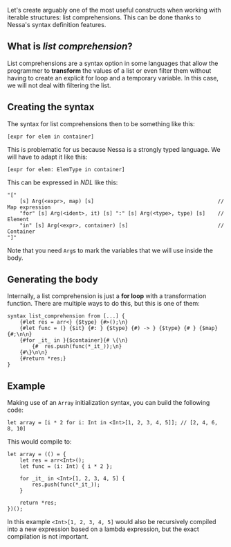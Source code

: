 Let's create arguably one of the most useful constructs when working with iterable structures:
list comprehensions. This can be done thanks to Nessa's syntax definition features.

## What is *list comprehension*?

List comprehensions are a syntax option in some languages that allow the programmer to
**transform** the values of a list or even filter them without having to create an explicit for loop and
a temporary variable. In this case, we will not deal with filtering the list.

## Creating the syntax

The syntax for list comprehensions then to be something like this:

```
[expr for elem in container]
```

This is problematic for us because Nessa is a strongly typed language. We will have to adapt it like this:

```
[expr for elem: ElemType in container]
```

This can be expressed in *NDL* like this:

```
"[" 
    [s] Arg(<expr>, map) [s]                                        // Map expression
    "for" [s] Arg(<ident>, it) [s] ":" [s] Arg(<type>, type) [s]    // Element
    "in" [s] Arg(<expr>, container) [s]                             // Container
"]"
```

Note that you need `Arg`s to mark the variables that we will use inside the body.

## Generating the body

Internally, a list comprehension is just a **for loop** with a transformation function. There are multiple ways to do this, but
this is one of them:

```
syntax list_comprehension from [...] {
    {#let res = arr<} {$type} {#>();\n}
    {#let func = (} {$it} {#: } {$type} {#) -> } {$type} {# } {$map}{#;\n\n}
    {#for _it_ in }{$container}{# \{\n}
        {#  res.push(func(*_it_));\n}
    {#\}\n\n}
    {#return *res;}
}
```

## Example

Making use of an `Array` initialization syntax, you can build the following code:

```
let array = [i * 2 for i: Int in <Int>[1, 2, 3, 4, 5]]; // [2, 4, 6, 8, 10]
```

This would compile to:

```
let array = (() = {
    let res = arr<Int>();
    let func = (i: Int) { i * 2 };

    for _it_ in <Int>[1, 2, 3, 4, 5] {
        res.push(func(*_it_));
    }

    return *res;
})();
```

In this example `<Int>[1, 2, 3, 4, 5]` would also be recursively compiled into a new expression based on a lambda expression, but
the exact compilation is not important.